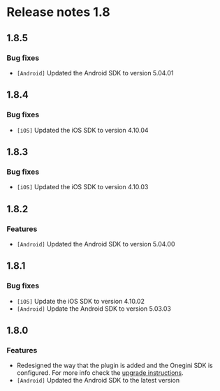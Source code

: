 # Release notes 1.8

## 1.8.5

### Bug fixes

* `[Android]` Updated the Android SDK to version 5.04.01

## 1.8.4

### Bug fixes

* `[iOS]` Updated the iOS SDK to version 4.10.04

## 1.8.3

### Bug fixes

* `[iOS]` Updated the iOS SDK to version 4.10.03

## 1.8.2

### Features

* `[Android]` Updated the Android SDK to version 5.04.00

## 1.8.1

### Bug fixes

* `[iOS]` Update the iOS SDK to version 4.10.02
* `[Android]` Update the Android SDK to version 5.03.03

## 1.8.0

### Features

* Redesigned the way that the plugin is added and the Onegini SDK is configured. For more info check the [upgrade instructions](../upgrade-instructions/1.8.md).
* `[Android]` Updated the Android SDK to the latest version
